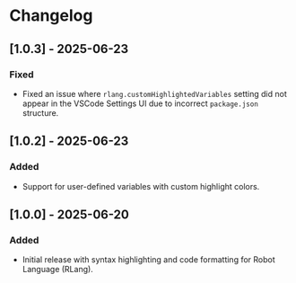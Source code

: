 # Changelog

## [1.0.3] - 2025-06-23

### Fixed

- Fixed an issue where `rlang.customHighlightedVariables` setting did not appear in the VSCode Settings UI due to incorrect `package.json` structure.

## [1.0.2] - 2025-06-23

### Added

- Support for user-defined variables with custom highlight colors.

## [1.0.0] - 2025-06-20

### Added

- Initial release with syntax highlighting and code formatting for Robot Language (RLang).
